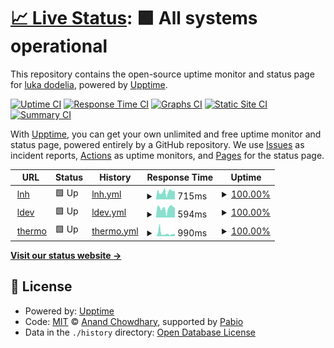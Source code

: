 # [📈 Live Status](https://lukasa1993.github.io/upptime): <!--live status--> **🟩 All systems operational**

This repository contains the open-source uptime monitor and status page for [luka dodelia](https://resume.ldev.cloud/), powered by [Upptime](https://github.com/upptime/upptime).

[![Uptime CI](https://github.com/lukasa1993/upptime/workflows/Uptime%20CI/badge.svg)](https://github.com/lukasa1993/upptime/actions?query=workflow%3A%22Uptime+CI%22)
[![Response Time CI](https://github.com/lukasa1993/upptime/workflows/Response%20Time%20CI/badge.svg)](https://github.com/lukasa1993/upptime/actions?query=workflow%3A%22Response+Time+CI%22)
[![Graphs CI](https://github.com/lukasa1993/upptime/workflows/Graphs%20CI/badge.svg)](https://github.com/lukasa1993/upptime/actions?query=workflow%3A%22Graphs+CI%22)
[![Static Site CI](https://github.com/lukasa1993/upptime/workflows/Static%20Site%20CI/badge.svg)](https://github.com/lukasa1993/upptime/actions?query=workflow%3A%22Static+Site+CI%22)
[![Summary CI](https://github.com/lukasa1993/upptime/workflows/Summary%20CI/badge.svg)](https://github.com/lukasa1993/upptime/actions?query=workflow%3A%22Summary+CI%22)

With [Upptime](https://upptime.js.org), you can get your own unlimited and free uptime monitor and status page, powered entirely by a GitHub repository. We use [Issues](https://github.com/lukasa1993/upptime/issues) as incident reports, [Actions](https://github.com/lukasa1993/upptime/actions) as uptime monitors, and [Pages](https://lukasa1993.github.io/upptime) for the status page.

<!--start: status pages-->
<!-- This summary is generated by Upptime (https://github.com/upptime/upptime) -->
<!-- Do not edit this manually, your changes will be overwritten -->
<!-- prettier-ignore -->
| URL | Status | History | Response Time | Uptime |
| --- | ------ | ------- | ------------- | ------ |
| <img alt="" src="https://icons.duckduckgo.com/ip3/lnh.ge.ico" height="13"> [lnh](https://lnh.ge) | 🟩 Up | [lnh.yml](https://github.com/lukasa1993/upptime/commits/HEAD/history/lnh.yml) | <details><summary><img alt="Response time graph" src="./graphs/lnh/response-time-week.png" height="20"> 715ms</summary><br><a href="https://status.lnh.ge/history/lnh"><img alt="Response time 855" src="https://img.shields.io/endpoint?url=https%3A%2F%2Fraw.githubusercontent.com%2Flukasa1993%2Fupptime%2FHEAD%2Fapi%2Flnh%2Fresponse-time.json"></a><br><a href="https://status.lnh.ge/history/lnh"><img alt="24-hour response time 808" src="https://img.shields.io/endpoint?url=https%3A%2F%2Fraw.githubusercontent.com%2Flukasa1993%2Fupptime%2FHEAD%2Fapi%2Flnh%2Fresponse-time-day.json"></a><br><a href="https://status.lnh.ge/history/lnh"><img alt="7-day response time 715" src="https://img.shields.io/endpoint?url=https%3A%2F%2Fraw.githubusercontent.com%2Flukasa1993%2Fupptime%2FHEAD%2Fapi%2Flnh%2Fresponse-time-week.json"></a><br><a href="https://status.lnh.ge/history/lnh"><img alt="30-day response time 928" src="https://img.shields.io/endpoint?url=https%3A%2F%2Fraw.githubusercontent.com%2Flukasa1993%2Fupptime%2FHEAD%2Fapi%2Flnh%2Fresponse-time-month.json"></a><br><a href="https://status.lnh.ge/history/lnh"><img alt="1-year response time 855" src="https://img.shields.io/endpoint?url=https%3A%2F%2Fraw.githubusercontent.com%2Flukasa1993%2Fupptime%2FHEAD%2Fapi%2Flnh%2Fresponse-time-year.json"></a></details> | <details><summary><a href="https://status.lnh.ge/history/lnh">100.00%</a></summary><a href="https://status.lnh.ge/history/lnh"><img alt="All-time uptime 99.26%" src="https://img.shields.io/endpoint?url=https%3A%2F%2Fraw.githubusercontent.com%2Flukasa1993%2Fupptime%2FHEAD%2Fapi%2Flnh%2Fuptime.json"></a><br><a href="https://status.lnh.ge/history/lnh"><img alt="24-hour uptime 100.00%" src="https://img.shields.io/endpoint?url=https%3A%2F%2Fraw.githubusercontent.com%2Flukasa1993%2Fupptime%2FHEAD%2Fapi%2Flnh%2Fuptime-day.json"></a><br><a href="https://status.lnh.ge/history/lnh"><img alt="7-day uptime 100.00%" src="https://img.shields.io/endpoint?url=https%3A%2F%2Fraw.githubusercontent.com%2Flukasa1993%2Fupptime%2FHEAD%2Fapi%2Flnh%2Fuptime-week.json"></a><br><a href="https://status.lnh.ge/history/lnh"><img alt="30-day uptime 99.93%" src="https://img.shields.io/endpoint?url=https%3A%2F%2Fraw.githubusercontent.com%2Flukasa1993%2Fupptime%2FHEAD%2Fapi%2Flnh%2Fuptime-month.json"></a><br><a href="https://status.lnh.ge/history/lnh"><img alt="1-year uptime 99.26%" src="https://img.shields.io/endpoint?url=https%3A%2F%2Fraw.githubusercontent.com%2Flukasa1993%2Fupptime%2FHEAD%2Fapi%2Flnh%2Fuptime-year.json"></a></details>
| <img alt="" src="https://icons.duckduckgo.com/ip3/up.ldev.cloud.ico" height="13"> [ldev](https://up.ldev.cloud) | 🟩 Up | [ldev.yml](https://github.com/lukasa1993/upptime/commits/HEAD/history/ldev.yml) | <details><summary><img alt="Response time graph" src="./graphs/ldev/response-time-week.png" height="20"> 594ms</summary><br><a href="https://status.lnh.ge/history/ldev"><img alt="Response time 602" src="https://img.shields.io/endpoint?url=https%3A%2F%2Fraw.githubusercontent.com%2Flukasa1993%2Fupptime%2FHEAD%2Fapi%2Fldev%2Fresponse-time.json"></a><br><a href="https://status.lnh.ge/history/ldev"><img alt="24-hour response time 614" src="https://img.shields.io/endpoint?url=https%3A%2F%2Fraw.githubusercontent.com%2Flukasa1993%2Fupptime%2FHEAD%2Fapi%2Fldev%2Fresponse-time-day.json"></a><br><a href="https://status.lnh.ge/history/ldev"><img alt="7-day response time 594" src="https://img.shields.io/endpoint?url=https%3A%2F%2Fraw.githubusercontent.com%2Flukasa1993%2Fupptime%2FHEAD%2Fapi%2Fldev%2Fresponse-time-week.json"></a><br><a href="https://status.lnh.ge/history/ldev"><img alt="30-day response time 683" src="https://img.shields.io/endpoint?url=https%3A%2F%2Fraw.githubusercontent.com%2Flukasa1993%2Fupptime%2FHEAD%2Fapi%2Fldev%2Fresponse-time-month.json"></a><br><a href="https://status.lnh.ge/history/ldev"><img alt="1-year response time 602" src="https://img.shields.io/endpoint?url=https%3A%2F%2Fraw.githubusercontent.com%2Flukasa1993%2Fupptime%2FHEAD%2Fapi%2Fldev%2Fresponse-time-year.json"></a></details> | <details><summary><a href="https://status.lnh.ge/history/ldev">100.00%</a></summary><a href="https://status.lnh.ge/history/ldev"><img alt="All-time uptime 99.27%" src="https://img.shields.io/endpoint?url=https%3A%2F%2Fraw.githubusercontent.com%2Flukasa1993%2Fupptime%2FHEAD%2Fapi%2Fldev%2Fuptime.json"></a><br><a href="https://status.lnh.ge/history/ldev"><img alt="24-hour uptime 100.00%" src="https://img.shields.io/endpoint?url=https%3A%2F%2Fraw.githubusercontent.com%2Flukasa1993%2Fupptime%2FHEAD%2Fapi%2Fldev%2Fuptime-day.json"></a><br><a href="https://status.lnh.ge/history/ldev"><img alt="7-day uptime 100.00%" src="https://img.shields.io/endpoint?url=https%3A%2F%2Fraw.githubusercontent.com%2Flukasa1993%2Fupptime%2FHEAD%2Fapi%2Fldev%2Fuptime-week.json"></a><br><a href="https://status.lnh.ge/history/ldev"><img alt="30-day uptime 100.00%" src="https://img.shields.io/endpoint?url=https%3A%2F%2Fraw.githubusercontent.com%2Flukasa1993%2Fupptime%2FHEAD%2Fapi%2Fldev%2Fuptime-month.json"></a><br><a href="https://status.lnh.ge/history/ldev"><img alt="1-year uptime 99.27%" src="https://img.shields.io/endpoint?url=https%3A%2F%2Fraw.githubusercontent.com%2Flukasa1993%2Fupptime%2FHEAD%2Fapi%2Fldev%2Fuptime-year.json"></a></details>
| <img alt="" src="https://icons.duckduckgo.com/ip3/thermo.lnh.ge.ico" height="13"> [thermo](https://thermo.lnh.ge/api) | 🟩 Up | [thermo.yml](https://github.com/lukasa1993/upptime/commits/HEAD/history/thermo.yml) | <details><summary><img alt="Response time graph" src="./graphs/thermo/response-time-week.png" height="20"> 990ms</summary><br><a href="https://status.lnh.ge/history/thermo"><img alt="Response time 2994" src="https://img.shields.io/endpoint?url=https%3A%2F%2Fraw.githubusercontent.com%2Flukasa1993%2Fupptime%2FHEAD%2Fapi%2Fthermo%2Fresponse-time.json"></a><br><a href="https://status.lnh.ge/history/thermo"><img alt="24-hour response time 877" src="https://img.shields.io/endpoint?url=https%3A%2F%2Fraw.githubusercontent.com%2Flukasa1993%2Fupptime%2FHEAD%2Fapi%2Fthermo%2Fresponse-time-day.json"></a><br><a href="https://status.lnh.ge/history/thermo"><img alt="7-day response time 990" src="https://img.shields.io/endpoint?url=https%3A%2F%2Fraw.githubusercontent.com%2Flukasa1993%2Fupptime%2FHEAD%2Fapi%2Fthermo%2Fresponse-time-week.json"></a><br><a href="https://status.lnh.ge/history/thermo"><img alt="30-day response time 1042" src="https://img.shields.io/endpoint?url=https%3A%2F%2Fraw.githubusercontent.com%2Flukasa1993%2Fupptime%2FHEAD%2Fapi%2Fthermo%2Fresponse-time-month.json"></a><br><a href="https://status.lnh.ge/history/thermo"><img alt="1-year response time 2994" src="https://img.shields.io/endpoint?url=https%3A%2F%2Fraw.githubusercontent.com%2Flukasa1993%2Fupptime%2FHEAD%2Fapi%2Fthermo%2Fresponse-time-year.json"></a></details> | <details><summary><a href="https://status.lnh.ge/history/thermo">100.00%</a></summary><a href="https://status.lnh.ge/history/thermo"><img alt="All-time uptime 97.85%" src="https://img.shields.io/endpoint?url=https%3A%2F%2Fraw.githubusercontent.com%2Flukasa1993%2Fupptime%2FHEAD%2Fapi%2Fthermo%2Fuptime.json"></a><br><a href="https://status.lnh.ge/history/thermo"><img alt="24-hour uptime 100.00%" src="https://img.shields.io/endpoint?url=https%3A%2F%2Fraw.githubusercontent.com%2Flukasa1993%2Fupptime%2FHEAD%2Fapi%2Fthermo%2Fuptime-day.json"></a><br><a href="https://status.lnh.ge/history/thermo"><img alt="7-day uptime 100.00%" src="https://img.shields.io/endpoint?url=https%3A%2F%2Fraw.githubusercontent.com%2Flukasa1993%2Fupptime%2FHEAD%2Fapi%2Fthermo%2Fuptime-week.json"></a><br><a href="https://status.lnh.ge/history/thermo"><img alt="30-day uptime 99.93%" src="https://img.shields.io/endpoint?url=https%3A%2F%2Fraw.githubusercontent.com%2Flukasa1993%2Fupptime%2FHEAD%2Fapi%2Fthermo%2Fuptime-month.json"></a><br><a href="https://status.lnh.ge/history/thermo"><img alt="1-year uptime 97.85%" src="https://img.shields.io/endpoint?url=https%3A%2F%2Fraw.githubusercontent.com%2Flukasa1993%2Fupptime%2FHEAD%2Fapi%2Fthermo%2Fuptime-year.json"></a></details>

<!--end: status pages-->

[**Visit our status website →**](https://lukasa1993.github.io/upptime)

## 📄 License

- Powered by: [Upptime](https://github.com/upptime/upptime)
- Code: [MIT](./LICENSE) © [Anand Chowdhary](https://anandchowdhary.com), supported by [Pabio](https://pabio.com)
- Data in the `./history` directory: [Open Database License](https://opendatacommons.org/licenses/odbl/1-0/)
